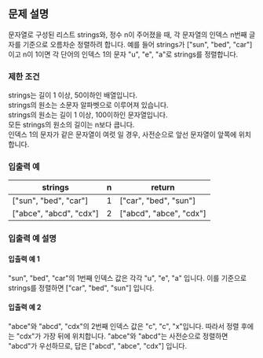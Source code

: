 ## 문제 설명
문자열로 구성된 리스트 strings와, 정수 n이 주어졌을 때, 각 문자열의 인덱스 n번째 글자를 기준으로 오름차순 정렬하려 합니다. 예를 들어 strings가 ["sun", "bed", "car"]이고 n이 1이면 각 단어의 인덱스 1의 문자 "u", "e", "a"로 strings를 정렬합니다.

### 제한 조건
strings는 길이 1 이상, 50이하인 배열입니다.  
strings의 원소는 소문자 알파벳으로 이루어져 있습니다.  
strings의 원소는 길이 1 이상, 100이하인 문자열입니다.  
모든 strings의 원소의 길이는 n보다 큽니다.  
인덱스 1의 문자가 같은 문자열이 여럿 일 경우, 사전순으로 앞선 문자열이 앞쪽에 위치합니다.  
### 입출력 예
|strings| 	n	                       | return                  |
|---|---------------------------|-------------------------|
|["sun", "bed", "car"]	| 1	                        | ["car", "bed", "sun"]   |
|["abce", "abcd", "cdx"]	| 2	| ["abcd", "abce", "cdx"] |
### 입출력 예 설명
#### 입출력 예 1
"sun", "bed", "car"의 1번째 인덱스 값은 각각 "u", "e", "a" 입니다. 이를 기준으로 strings를 정렬하면 ["car", "bed", "sun"] 입니다.

#### 입출력 예 2
"abce"와 "abcd", "cdx"의 2번째 인덱스 값은 "c", "c", "x"입니다. 따라서 정렬 후에는 "cdx"가 가장 뒤에 위치합니다. "abce"와 "abcd"는 사전순으로 정렬하면 "abcd"가 우선하므로, 답은 ["abcd", "abce", "cdx"] 입니다.